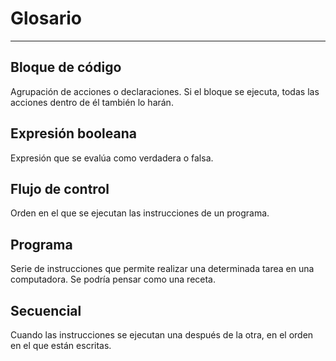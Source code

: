 # Glosario
---

## Bloque de código
Agrupación de acciones o declaraciones. Si el bloque se ejecuta, todas las acciones dentro de él también lo harán.

## Expresión booleana
Expresión que se evalúa como verdadera o falsa.

## Flujo de control
Orden en el que se ejecutan las instrucciones de un programa.

## Programa
Serie de instrucciones que permite realizar una determinada tarea en una computadora. Se podría pensar como una receta.

## Secuencial
Cuando las instrucciones se ejecutan una después de la otra, en el orden en el que están escritas.

